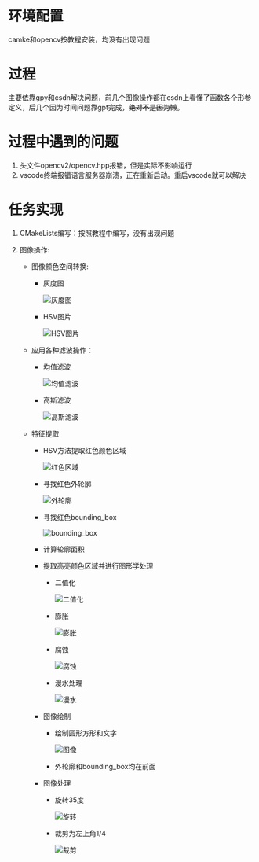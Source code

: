 # 环境配置

camke和opencv按教程安装，均没有出现问题
# 过程
主要依靠gpy和csdn解决问题，前几个图像操作都在csdn上看懂了函数各个形参定义，后几个因为时间问题靠gpt完成，~~绝对不是因为懒~~。 

# 过程中遇到的问题
1. 头文件opencv2/opencv.hpp报错，但是实际不影响运行
2. vscode终端报错语言服务器崩溃，正在重新启动。重启vscode就可以解决
# 任务实现

1. CMakeLists编写：按照教程中编写，没有出现问题

2. 图像操作:

   + 图像颜色空间转换:

     * 灰度图

       ![灰度图](/OpenCV_Project/resources/grayimg.png)

     * HSV图片

       ![HSV图片](/OpenCV_Project/resources/hsvimg.png)

   + 应用各种滤波操作：

     + 均值滤波

       ![均值滤波](/OpenCV_Project/resources/average_blur_img.png)

     + 高斯滤波

       ![高斯滤波](/OpenCV_Project/resources/gauss_blur_img.png)

   + 特征提取

     + HSV方法提取红色颜色区域

       ![红色区域](/OpenCV_Project/resources/redregion.png)

     + 寻找红色外轮廓

       ![外轮廓](/OpenCV_Project/resources/contourimg.png)

     + 寻找红色bounding_box

       ![bounding_box](/OpenCV_Project/resources/contours_bounding_box.png)

     + 计算轮廓面积

     + 提取高亮颜色区域并进行图形学处理

       + 二值化

         ![二值化](/OpenCV_Project/resources/binary_img.png)

       + 膨胀

         ![膨胀](/OpenCV_Project/resources/dilated_img.png)

       + 腐蚀

         ![腐蚀](/OpenCV_Project/resources/eroded_img.png)

       + 漫水处理

         ![漫水](/OpenCV_Project/resources/floodfilled_img.png)

     + 图像绘制

       + 绘制圆形方形和文字

         ![图像](/OpenCV_Project/resources/drawing_shapes.png)

       + 外轮廓和bounding_box均在前面

     + 图像处理

       + 旋转35度

         ![旋转](/OpenCV_Project/resources/rotated_img.png)

       + 裁剪为左上角1/4

         ![裁剪](/OpenCV_Project/resources/cropped_img.png)

         

